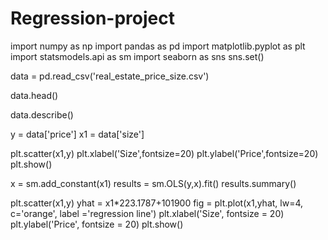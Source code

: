 # Regression-project

import numpy as np
import pandas as pd
import matplotlib.pyplot as plt
import statsmodels.api as sm
import seaborn as sns
sns.set()

data = pd.read_csv('real_estate_price_size.csv')

data.head()

data.describe()

y = data['price']
x1 = data['size']

plt.scatter(x1,y)
plt.xlabel('Size',fontsize=20)
plt.ylabel('Price',fontsize=20)
plt.show()

x = sm.add_constant(x1)
results = sm.OLS(y,x).fit()
results.summary()

plt.scatter(x1,y)
yhat = x1*223.1787+101900
fig = plt.plot(x1,yhat, lw=4, c='orange', label ='regression line')
plt.xlabel('Size', fontsize = 20)
plt.ylabel('Price', fontsize = 20)
plt.show()
